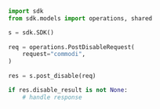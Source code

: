 <!-- Start SDK Example Usage -->
```python
import sdk
from sdk.models import operations, shared

s = sdk.SDK()
    
req = operations.PostDisableRequest(
    request="commodi",
)
    
res = s.post_disable(req)

if res.disable_result is not None:
    # handle response
```
<!-- End SDK Example Usage -->
